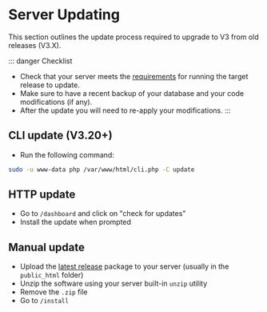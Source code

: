 # Server Updating

This section outlines the update process required to upgrade to V3 from old releases (V3.X).

::: danger Checklist
* Check that your server meets the [requirements](../server/requirements.md) for running the target release to update.
* Make sure to have a recent backup of your database and your code modifications (if any).
* After the update you will need to re-apply your modifications.
:::

## CLI update (V3.20+)

* Run the following command:

```sh
sudo -u www-data php /var/www/html/cli.php -C update
```

## HTTP update

* Go to `/dashboard` and click on "check for updates"
* Install the update when prompted

## Manual update

* Upload the [latest release](https://chevereto.com/panel/downloads) package to your server (usually in the `public_html` folder)
* Unzip the software using your server built-in `unzip` utility
* Remove the `.zip` file
* Go to `/install`
